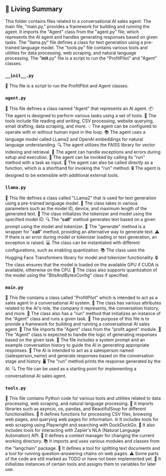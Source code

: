 

<!-- Living README Summary -->
## 🌳 Living Summary

This folder contains files related to a conversational AI sales agent. The main file, "main.py," provides a framework for building and running the agent. It imports the "Agent" class from the "agent.py" file, which represents the AI agent and handles generating responses based on given tasks. The "llama.py" file defines a class for text generation using a pre-trained language model. The "tools.py" file contains various tools and utilities for data processing, web scraping, and natural language processing. The "__init__.py" file is a script to run the "ProfitPilot" and "Agent" classes.


### `__init__.py`

📝 This file is a script to run the ProfitPilot and Agent classes.


### `agent.py`

📝 This file defines a class named "Agent" that represents an AI agent.
📦 The agent is designed to perform various tasks using a set of tools.
🔧 The tools include file reading and writing, CSV processing, website querying, email drafting, data scraping, and more.
💡 The agent can be configured to operate with or without human input in the loop.
📚 The agent uses a language model called LLama2 and OpenAI embeddings for natural language understanding.
🔍 The agent utilizes the FAISS library for vector indexing and retrieval.
🔀 The agent can handle exceptions and errors during setup and execution.
🏃 The agent can be invoked by calling its "run" method with a task as input.
📢 The agent can also be called directly as a function, which is a shorthand for invoking the "run" method.
🔒 The agent is designed to be extensible with additional external tools.


### `llama.py`

📝 This file defines a class called "LLama2" that is used for text generation using a pre-trained language model.
🔧 The class takes in various parameters such as the model ID, device, and maximum length of the generated text.
🔗 The class initializes the tokenizer and model using the specified model ID.
🔍 The "__call__" method generates text based on a given prompt using the model and tokenizer.
🔄 The "generate" method is a wrapper for "__call__" method, providing an alternative way to generate text.
⚠️ If there is an error during model or tokenizer loading or text generation, an exception is raised.
💻 The class can be instantiated with different configurations, such as enabling quantization.
📚 The class uses the Hugging Face Transformers library for model and tokenizer functionality.
🔒 The class ensures that the model is loaded on the available GPU if CUDA is available, otherwise on the CPU.
🔧 The class also supports quantization of the model using the "BitsAndBytesConfig" class if specified.


### `main.py`

📄 This file contains a class called "ProfitPilot" which is intended to act as a sales agent in a conversational AI system. 
🤖 The class has various attributes related to the AI's role, the company it represents, the conversation history, and more. 
📝 The class also has a "run" method that initializes an instance of the "Agent" class and runs a given task. 
💼 The purpose of this file is to provide a framework for building and running a conversational AI sales agent. 
🔧 The file imports the "Agent" class from the "profit.agent" module. 
📝 The "Agent" class is expected to handle the logic of generating responses based on the given task. 
💬 The file includes a system prompt and an example conversation history to guide the AI in generating appropriate responses. 
📝 The AI is intended to act as a salesperson named {salesperson_name} and generate responses based on the conversation stage and history. 
🖥️ The "run" method prints the response generated by the AI. 
🔍 The file can be used as a starting point for implementing a conversational AI sales agent.


### `tools.py`

📝 This file contains Python code for various tools and utilities related to data processing, web scraping, and natural language processing.
🔧 It imports libraries such as asyncio, os, pandas, and BeautifulSoup for different functionalities.
📂 It defines functions for processing CSV files, browsing web pages, and querying web pages for information.
🌐 It includes tools for web scraping using Playwright and searching with DuckDuckGo.
🔑 It also includes tools for interacting with Zapier's NLA (Natural Language Automation) API.
🧰 It defines a context manager for changing the current working directory.
📚 It imports and uses various modules and classes from the "langchain" package.
📄 It defines a tool for splitting text documents and a tool for running question-answering chains on web pages.
⚠️ Some parts of the code are still marked as TODO or have not been implemented yet.
🧩 It initializes instances of certain tools and assigns them to variables for later use.

<!-- Living README Summary -->